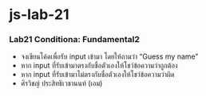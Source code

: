 # js-lab-21
### Lab21 Conditiona: Fundamental2
- จงเขียนโค้ดเพื่อรับ input เข้ามา โดยให้ถามว่า “Guess my name”
- หาก input ที่รับเข้ามาตรงกับชื่อตัวเองให้โชว์ข้อความว่าถูกต้อง
- หาก input ที่รับเข้ามาไม่ตรงกับชื่อตัวเองให้โชว์ข้อความว่าผิด
- ศิรวิชญ์ ประสิทธิเวชานนท์ (เอม)